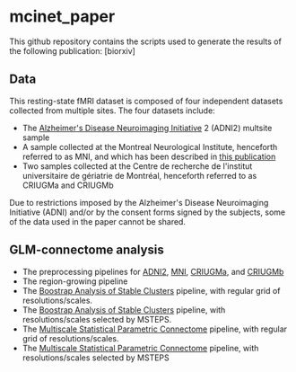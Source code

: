 # mcinet_paper

This github repository contains the scripts used to generate the results of the following publication:
[biorxiv]

## Data

This resting-state fMRI dataset is composed of four independent datasets collected from multiple sites.
The four datasets include:
- The [Alzheimer's Disease Neuroimaging Initiative](http://www.adni-info.org/Home.aspx) 2 (ADNI2) multsite sample
- A sample collected at the Montreal Neurological Institute, henceforth referred to as MNI, and which has been described in [this publication](http://www.ncbi.nlm.nih.gov/pubmed/24583406)
- Two samples collected at the Centre de recherche de l'institut universitaire de gériatrie de Montréal, henceforth referred to as CRIUGMa and CRIUGMb

Due to restrictions imposed by the Alzheimer's Disease Neuroimaging Initiative (ADNI) and/or by the consent forms signed by the subjects, some of the data used in the paper cannot be shared.

## GLM-connectome analysis
- The preprocessing pipelines for [ADNI2](), [MNI](), [CRIUGMa](), and [CRIUGMb]()
- The region-growing pipeline
- The [Boostrap Analysis of Stable Clusters](https://github.com/SIMEXP/Projects/blob/master/mcinet/mcinet_pipeline_BASC_regular_grid.m) pipeline, with regular grid of resolutions/scales.
- The [Boostrap Analysis of Stable Clusters](https://github.com/SIMEXP/Projects/blob/master/mcinet/mcinet_pipeline_BASC_MSTEPS.m) pipeline, with resolutions/scales selected by MSTEPS.
- The [Multiscale Statistical Parametric Connectome](https://github.com/SIMEXP/Projects/blob/master/mcinet/mcinet_pipeline_MSPC_regular_grid.m) pipeline, with regular grid of resolutions/scales.
- The [Multiscale Statistical Parametric Connectome](https://github.com/SIMEXP/Projects/blob/master/mcinet/mcinet_pipeline_MSPC_MSTEPS.m) pipeline, with resolutions/scales selected by MSTEPS



